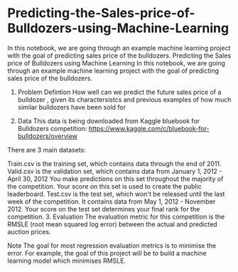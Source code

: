 # Predicting-the-Sales-price-of-Bulldozers-using-Machine-Learning
In this notebook, we are going through an example machine learning project with the goal of predicting sales price of the bulldozers.
Predicting the Sales price of Bulldozers using Machine Learning
In this notebook, we are going through an example machine learning project with the goal of predicting sales price of the bulldozers.

1. Problem Defintion
How well can we predict the future sales price of a bulldozer , given its charactersistcs and previous examples of how much similar bulldozers have been sold for

2. Data
This data is being downloaded from Kaggle bluebook for Bulldozers competition: https://www.kaggle.com/c/bluebook-for-bulldozers/overview

There are 3 main datasets:

Train.csv is the training set, which contains data through the end of 2011.
Valid.csv is the validation set, which contains data from January 1, 2012 - April 30, 2012 You make predictions on this set throughout the majority of the competition. Your score on this set is used to create the public leaderboard.
Test.csv is the test set, which won't be released until the last week of the competition. It contains data from May 1, 2012 - November 2012. Your score on the test set determines your final rank for the competition.
3. Evaluation
The evaluation metric for this competition is the RMSLE (root mean squared log error) between the actual and predicted auction prices.

Note The goal for most regression evaluation metrics is to minimise the error. For example, the goal of this project will be to build a machine learning model which minimises RMSLE.
